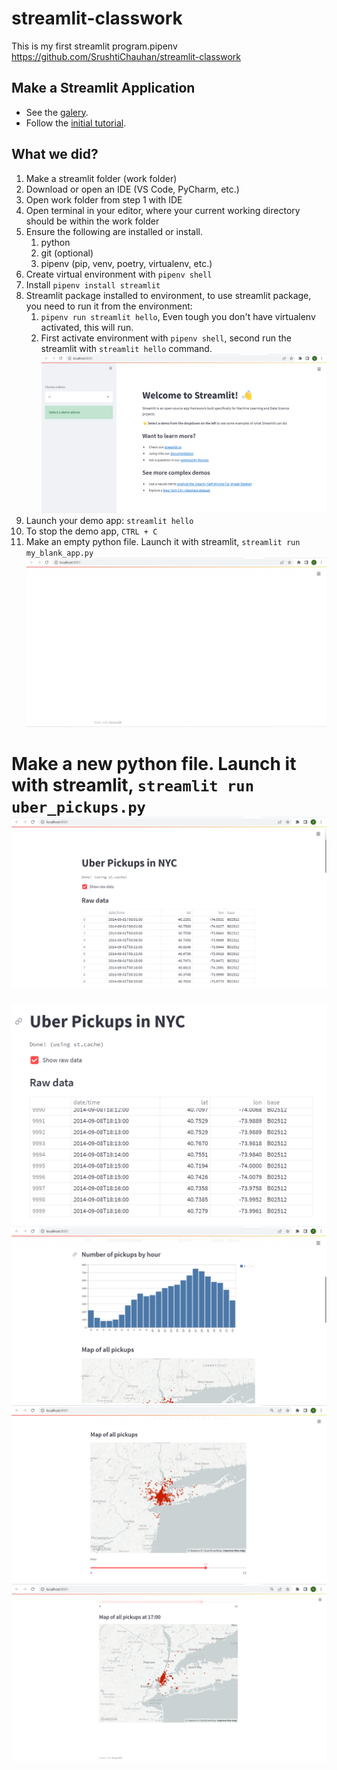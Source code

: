 # streamlit-classwork
This is my first streamlit program.pipenv
https://github.com/SrushtiChauhan/streamlit-classwork 

## Make a Streamlit Application

- See the [galery](https://streamlit.io/gallery?category=data-visualization).
- Follow the [initial tutorial](https://docs.streamlit.io/library/get-started).

## What we did?

1. Make a streamlit folder (work folder)
2. Download or open an IDE (VS Code, PyCharm, etc.)
3. Open work folder from step 1 with IDE
4. Open terminal in your editor, where your current working directory should be within the work folder
5. Ensure the following are installed or install.
   1. python
   2. git (optional)
   3. pipenv (pip, venv, poetry, virtualenv, etc.)
6. Create virtual environment with `pipenv shell`
7. Install `pipenv install streamlit`
8. Streamlit package installed to environment, to use streamlit package, you need to run it from the environment:
   1. `pipenv run streamlit hello`, Even tough you don't have virtualenv activated, this will run. 
   2. First activate environment with `pipenv shell`, second run the streamlit with `streamlit hello` command.  ![alt text](https://github.com/SrushtiChauhan/streamlit-classwork/blob/main/images/op-01.png)
9.  Launch your demo app: `streamlit hello`
10. To stop the demo app, `CTRL + C`
11. Make an empty python file. Launch it with streamlit, `streamlit run my_blank_app.py`  ![alt text](https://github.com/SrushtiChauhan/streamlit-classwork/blob/main/images/op-02.png)

# Make a new python file. Launch it with streamlit, `streamlit run uber_pickups.py`  ![alt text](https://github.com/SrushtiChauhan/streamlit-classwork/blob/main/images/op-03.png)
![alt text](https://github.com/SrushtiChauhan/streamlit-classwork/blob/main/images/op-04.png)
![alt text](https://github.com/SrushtiChauhan/streamlit-classwork/blob/main/images/op-05.png)
![alt text](https://github.com/SrushtiChauhan/streamlit-classwork/blob/main/images/op-06.png)
![alt text](https://github.com/SrushtiChauhan/streamlit-classwork/blob/main/images/op-07.png)